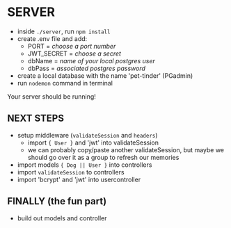 # SERVER

- inside ```./server```, run ```npm install```
- create .env file and add:
  - PORT = *choose a port number*
  - JWT_SECRET = *choose a secret*
  - dbName = *name of your local postgres user*
  - dbPass = *associated postgres password*
- create a local database with the name 'pet-tinder' (PGadmin)
- run ```nodemon``` command in terminal

Your server should be running! 

## NEXT STEPS
- setup middleware (```validateSession``` and ```headers```)
  - import ```{ User }``` and 'jwt' into validateSession
  - we can probably copy/paste another validateSession, but maybe we should go over it as a group to refresh our memories
- import models ```{ Dog || User }``` into controllers
- import ```validateSession``` to controllers 
- import 'bcrypt' and 'jwt' into usercontroller
  
## FINALLY (the fun part)

- build out models and controller